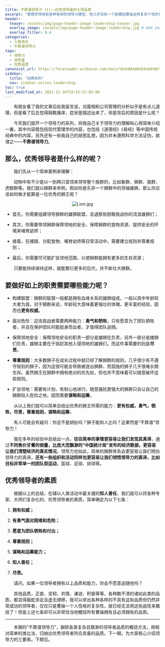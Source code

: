 ```yaml
---
title: 不靠谱领导力（1)——优秀领导者的七项品质
excerpt: "管理学领域有各种各样的领导力模型，但几乎没有一个能概括曹操这样复杂个性的领导者，那什么样的领导力模型可以概括曹操这样的领导者呢？"
header:
  teaser: /assets/img/page-header-image-leadership-teaser.jpg
  overlay_image: /assets/img/page-header-image-leadership.jpg # Add image post (optional)
  overlay_filter: 0.4
categories:
  - 人格成长
  - 不靠谱领导力
tags: 
  - 领导力
  - 领导者
  - 优秀品质
canonical_url: https://facereader.witbacon.com/docs/%E4%BA%BA%E6%A0%BC%E6%88%90%E9%95%BF/%E4%B8%8D%E9%9D%A0%E8%B0%B1%E9%A2%86%E5%AF%BC%E5%8A%9B/manage-leadership/
sidebar:
  title: "经典系列"
  nav: sidebar-series-leadership
toc: true
last_modified_at: 2021-12-16T19:25:52-05:00
---
```


  有朋友看了我的文章后给我留言说，对面相和公司管理的分析似乎是有点儿道理，但是看了后总觉得隔靴瘙痒，症状是描述出来了，但是背后的原因是什么呢？

  今天我们就开一个领导力的系列，将我自己关于领导力的理解和心得简单介绍一番，其中内容既包括现代管理学的内容，也包括《道德经》《易经》等中国传统经典中的内容，另外还有一些我自己的胡思乱想，因为并未遵照科学方法证伪，故谓之——**不靠谱领导力**。

## 那么，优秀领导者是什么样的呢？

  我们先从一个简单案例来理解：

  动物中有不少是以一到两只首领来领导整个族群的，比如象群、狮群、狼群、虎鲸群等。我们就以狮群来举例，假如你是东非一个狮群中的领袖雄狮，那么你应该如何做才能算是一位优秀的狮王呢？

<div align=center><img src="https://cdn.jsdelivr.net/gh/kewtgh/PicSunflowers@main/2021/12/16-23-17-54-Lion.jpg" title="" alt="Lion.jpg" data-align="center"></div>

- 首先，你需要组建领导狮群的雄狮联盟，击退那些胆敢挑战你的流浪雄狮们；

- 其次，你需要带领狮群保障领地的安全，保障狮群的食物资源，提供安全的环境来哺育幼师；

- 接着，在捕猎、分配食物、哺育幼师等日常活动中，需要建立规则并尊重规则；

- 最后，你需要尽可能扩张领地范围，以使狮群能拥有更多的生存资源；

  只要能持续保持这样，就能繁衍更多的后代，并不断壮大狮群。

## 要做好如上的职责需要哪些能力呢？

- 构建联盟：狮群的联盟一般都是拥有血缘关系的雄狮组成，一般以其中年龄较大者为首。对于狮群来说，年龄较大意味着更强壮的体魄，更丰富的经验，因而也**更有权威**。

- 面对危险：迎击挑战者需要两种能力：**勇气和牺牲**，只有愿意为了团队牺牲者，并且在保护团队时能挺身而出者，才值得团队追随。

- 保障领地安全：保障领地安全的职责一部分是雄狮在负责，另外一部分是雌狮们负责，雄狮主要在于驱赶其他入侵领地的雄狮们。而这件事需要的则是**尽责**。

- **尊重规则**：大多数狮子在成长过程中就已经了解狮群的规则，几乎很少有不遵守规则的狮子，因为这很可能会导致被逐出狮群，而孤独的狮子几乎很难长期生存。虽然狮王在狮群中拥有绝对的优先权，但也并不意味着可以随意破坏这些规则。

- 扩张领地：需要有计划、有耐心地进行，随意骚扰更强大的狮群只会让自己的狮群陷入危险之地，因而需要**谋略和运筹**。

  从以上我们就可以简单总结出优秀的狮王所需的能力：**更有权威，勇气，牺牲，尽责，尊重规则，谋略和运筹**。

&emsp;&emsp;有人可能会有疑问：你这不是胡扯吗？狮子能和人比吗？这果然是“不靠谱”领导力！

&emsp;&emsp;我在多年的经验中总结出一点，**往往简单的事情更容易让我们发现其真谛**，通过**不同售价牙膏的销量，比庞大而飘渺的“中国统计局”发布的经济数据，更容易让我们清楚经济的真实情况**。领导力也如此，简单的狮群体系会更容易让我们明白领导力的真谛，**还有一些组织和活动同样也更容易让我们领悟领导力的真谛，比如目标非常单一的团队型运动**，篮球、足球、排球等。

## 优秀领导者的素质

&emsp;&emsp;根据以上的总结，在辅以人类活动中最关键的**知人善任**，我们就可以将各种专家、大师们复杂化的、优秀领导者的素质，简单确定为以下七条：

1. **拥有权威；**

2. **有勇气面对困难和危险；**

3. **愿意为团队牺牲和付出；**

4. **尊重规则；**

5. **谋略和运筹能力；**

6. **知人善任；**

7. **尽责。**

&emsp;&emsp;请问，如果一位领导者拥有以上品质和能力，你会不愿意追随他吗？

&emsp;&emsp;其他品质，正直、坚韧、共情、谦逊、积极等等，各种数不清的诸如此类的品质，都显得画蛇添足且虚无缥缈，我可以举出各种各样的不具有这些品质但仍然非常成功的领导者，仅仅只是曹操一个人性格的复杂性，就已经无法用这些品性来概括了！但是上述七条却可以非常恰当地概括所有曹操拥有且必须拥有的品质。

---

&emsp;&emsp;本期的“不靠谱领导力”，摒除各类复杂且飘渺的领导者品质的概括方法，用相对简单的类比法，归纳出优秀领导者所应具备的品质。下一期，为大家核心介绍领导力的三要素。下期见。

